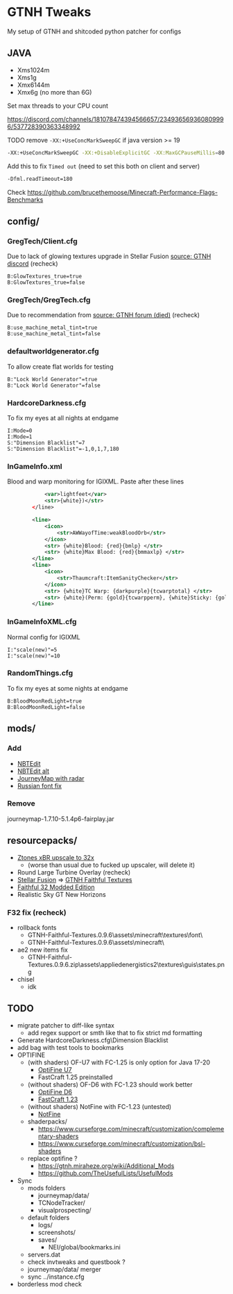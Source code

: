 # GTNH Tweaks

My setup of GTNH and shitcoded python patcher for configs

## JAVA

- Xms1024m
- Xms1g
- Xmx6144m
- Xmx6g
(no more than 6G)

Set max threads to your CPU count

<https://discord.com/channels/181078474394566657/234936569360809996/537728390363348992>

TODO remove `-XX:+UseConcMarkSweepGC` if java version >= 19

```bash
-XX:+UseConcMarkSweepGC -XX:+DisableExplicitGC -XX:MaxGCPauseMillis=80 -XX:+UseStringDeduplication -XX:+UseCompressedOops -XX:+UseCodeCacheFlushing -XX:ParallelGCThreads=6
```

Add this to fix `Timed out` (need to set this both on client and server)

```bash
-Dfml.readTimeout=180
```

Check <https://github.com/brucethemoose/Minecraft-Performance-Flags-Benchmarks>

## config/
### GregTech/Client.cfg
Due to lack of glowing textures upgrade in Stellar Fusion [source: GTNH discord](https://discord.com/channels/181078474394566657/234936569360809996/962740879217541120) (recheck)
```
B:GlowTextures_true=true
B:GlowTextures_true=false
```
### GregTech/GregTech.cfg
Due to recommendation from [source: GTNH forum (died)](https://www.gtnewhorizons.com/forum/m/36844562/viewthread/32547244-stellar-fusion-gregtech-32x32-v034/post/137314941#p137314941) (recheck)
```
B:use_machine_metal_tint=true
B:use_machine_metal_tint=false
```
### defaultworldgenerator.cfg
To allow create flat worlds for testing
```
B:"Lock World Generator"=true
B:"Lock World Generator"=false
```
### HardcoreDarkness.cfg
To fix my eyes at all nights at endgame
```
I:Mode=0
I:Mode=1
S:"Dimension Blacklist"=7
S:"Dimension Blacklist"=-1,0,1,7,180
```
### InGameInfo.xml
Blood and warp monitoring for IGIXML. Paste after these lines
```xml
            <var>lightfeet</var>
            <str>{white})</str>
        </line>
```
```xml
        <line>
            <icon>
                <str>AWWayofTime:weakBloodOrb</str>
            </icon>
            <str> {white}Blood: {red}{bmlp} </str>
            <str> {white}Max Blood: {red}{bmmaxlp} </str>
        </line>
        <line>
            <icon>
                <str>Thaumcraft:ItemSanityChecker</str>
            </icon>
            <str> {white}TC Warp: {darkpurple}{tcwarptotal} </str>
            <str> {white}(Perm: {gold}{tcwarpperm}, {white}Sticky: {gold}{tcwarpsticky}, {white}Temp: {gold}{tcwarptemp}{white})</str>
        </line>
```
### InGameInfoXML.cfg
Normal config for IGIXML
```
I:"scale(new)"=5
I:"scale(new)"=10
```
### RandomThings.cfg
To fix my eyes at some nights at endgame
```
B:BloodMoonRedLight=true
B:BloodMoonRedLight=false
```

## mods/

### Add

- [NBTEdit](https://www.curseforge.com/minecraft/mc-mods/forge-nbtedit-for-1-7-10)
- [NBTEdit alt](https://github.com/MoeBoy76/NBTEdit/releases/tag/1.7.10)
- [JourneyMap with radar](https://www.curseforge.com/minecraft/mc-mods/journeymap/files?version=1.7.10)
- [Russian font fix](https://github.com/gamerforEA/Minecraft-ClientFixer/releases/tag/1.0)

### Remove

journeymap-1.7.10-5.1.4p6-fairplay.jar

## resourcepacks/

- [Ztones xBR upscale to 32x](https://discord.com/channels/181078474394566657/224191655375273985/453546192794550272)
  - (worse than usual due to fucked up upscaler, will delete it)
- Round Large Turbine Overlay (recheck)
- [Stellar Fusion](https://s3.amazonaws.com/files.enjin.com/1172307/modules/forum/attachments/%C2%A7f%C2%A7lS%C2%A7e%C2%A7lte%C2%A76%C2%A7lll%C2%A74%C2%A7lar+%C2%A7f%C2%A7lFusion+V0.3.4_1550833036.zip) => [GTNH Faithful Textures](https://github.com/Ethryan/GTNH-Faithful-Textures/releases/latest)
- [Faithful 32 Modded Edition](http://www.f32.me/old/F32-1.7.10.zip)
- Realistic Sky GT New Horizons

### F32 fix (recheck)

- rollback fonts
  - GTNH-Faithful-Textures.0.9.6\assets\minecraft\textures\font\
  - GTNH-Faithful-Textures.0.9.6\assets\minecraft\
- ae2 new items fix
  - GTNH-Faithful-Textures.0.9.6.zip\assets\appliedenergistics2\textures\guis\states.png
- chisel
  - idk

## TODO

- migrate patcher to diff-like syntax
  - add regex support or smth like that to fix strict md formatting
- Generate HardcoreDarkness.cfg\Dimension Blacklist
- add bag with test tools to bookmarks
- OPTIFINE
  - (with shaders) OF-U7 with FC-1.25 is only option for Java 17-20
    - [OptiFine U7](https://optifine.net/adloadx?f=OptiFine_1.7.10_HD_U_E7.jar)
    - FastCraft 1.25 preinstalled
  - (without shaders) OF-D6 with FC-1.23 should work better
    - [OptiFine D6](https://optifine.net/adloadx?f=OptiFine_1.7.10_HD_U_D6.jar)
    - [FastCraft 1.23](https://www.curseforge.com/minecraft/mc-mods/fastcraft/files/2292386)
  - (without shaders) NotFine with FC-1.23 (untested)
    - [NotFine](https://github.com/jss2a98aj/NotFine)
  - shaderpacks/
    - <https://www.curseforge.com/minecraft/customization/complementary-shaders>
    - <https://www.curseforge.com/minecraft/customization/bsl-shaders>
  - replace optifine ?
    - <https://gtnh.miraheze.org/wiki/Additional_Mods>
    - <https://github.com/TheUsefulLists/UsefulMods>
- Sync
  - mods folders
    - journeymap/data/
    - TCNodeTracker/
    - visualprospecting/
  - default folders
    - logs/
    - screenshots/
    - saves/
      - NEI/global/bookmarks.ini
  - servers.dat
  - check invtweaks and questbook ?
  - journeymap/data/ merger
  - sync ../instance.cfg
- borderless mod check
